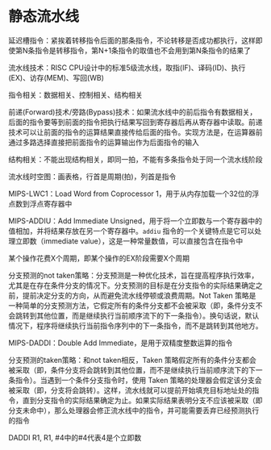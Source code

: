 # 静态流水线

延迟槽指令：紧挨着转移指令后面的那条指令，不论转移是否成功都执行，这样即使第N条指令是转移指令，第N+1条指令的取值也不会用到第N条指令的结果了

流水线技术：RISC CPU设计中的标准5级流水线，取指(IF)、译码(ID)、执行(EX)、访存(MEM)、写回(WB)

指令相关：数据相关、控制相关、结构相关

前递(Forward)技术/旁路(Bypass)技术：如果流水线中的前后指令有数据相关，后面的指令要等到前面的指令把执行结果写回到寄存器后再从寄存器中读取。前递技术可以让前面的指令的运算结果直接传给后面的指令。实现方法是，在运算器前通过多路选择直接把前面指令的运算输出作为后面指令的输入

结构相关：不能出现结构相关，即同一拍，不能有多条指令处于同一个流水线阶段

流水线时空图：画表格，行首是周期(拍)，列首是指令

MIPS-LWC1：Load Word from Coprocessor 1，用于从内存加载一个32位的浮点数到浮点寄存器中

MIPS-ADDIU：Add Immediate Unsigned，用于将一个立即数与一个寄存器中的值相加，并将结果存放在另一个寄存器中。`addiu` 指令的一个关键特点是它可以处理立即数（immediate value），这是一种常量数值，可以直接包含在指令中

某个操作花费X个周期，即某个操作的EX阶段需要X个周期

分支预测的not taken策略：分支预测是一种优化技术，旨在提高程序执行效率，尤其是在存在条件分支的情况下。分支预测的目标是在分支指令的实际结果确定之前，提前决定分支的方向，从而避免流水线停顿或浪费周期。Not Taken 策略是一种简单的分支预测方法，它假定所有的条件分支都不会被采取（即，条件分支不会跳转到其他位置，而是继续执行当前顺序流下的下一条指令）。换句话说，默认情况下，程序将继续执行当前指令序列中的下一条指令，而不是跳转到其他地方。

MIPS-DADDI：Double Add Immediate，是用于双精度整数运算的指令

分支预测的taken策略：和not taken相反，Taken 策略假定所有的条件分支都会被采取（即，条件分支将会跳转到其他位置，而不是继续执行当前顺序流下的下一条指令）。当遇到一个条件分支指令时，使用 Taken 策略的处理器会假定该分支会被采取（即，分支将会跳转）。这样，流水线就可以提前开始填充目标地址处的指令，直到分支指令的实际结果确定为止。如果实际结果表明分支不应该被采取（即分支未命中），那么处理器会修正流水线中的指令，并可能需要丢弃已经预测执行的指令

DADDI R1, R1, #4中的#4代表4是个立即数
